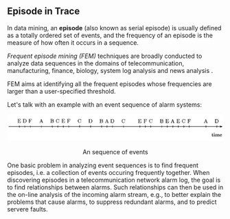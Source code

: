 ## Episode in Trace

In data mining, an **episode** (also known as serial episode) is usually defined as a totally ordered set of events, and the frequency of an episode is the measure of how often it occurs in a sequence. 


*Frequent episode mining (FEM)* techniques are broadly conducted to analyze data sequences in the domains of telecommunication, manufacturing, finance, biology, system log analysis and news analysis . 

FEM aims at identifying all the frequent episodes whose frequencies are larger than a user-specified threshold.

Let's talk with an example with an event sequence of alarm systems:

![image](image/episode.png)

<p align="center"> An sequence of events </p>

One basic problem in analyzing event sequences is to find frequent episodes, i.e. a collection of events occuring frequently together.
When discovering episodes in a telecommunication network alarm log, the goal is to find relationships between alarms.
Such relationships can then be used in the on-line analysis of the incoming alarm stream, e.g., to better explain the problems that cause alarms, to suppress redundant alarms, and to predict servere faults.
